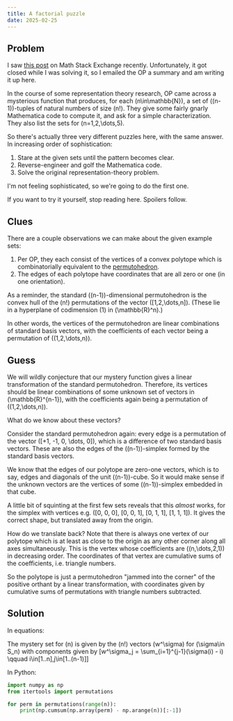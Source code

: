 ```yaml
---
title: A factorial puzzle
date: 2025-02-25
---
```


## Problem

I saw [this post](https://math.stackexchange.com/questions/5038292/a-factorial-puzzle) on Math Stack Exchange recently. Unfortunately, it got closed while I was solving it, so I emailed the OP a summary and am writing it up here.

In the course of some representation theory research, OP came across a mysterious function that produces, for each \(n\in\mathbb{N}\), a set of \((n-1)\)-tuples of natural numbers of size \(n!\). They give some fairly gnarly Mathematica code to compute it, and ask for a simple characterization. They also list the sets for \(n=1,2,\dots,5\).

So there's actually three very different puzzles here, with the same answer. In increasing order of sophistication:

1. Stare at the given sets until the pattern becomes clear.
2. Reverse-engineer and golf the Mathematica code.
3. Solve the original representation-theory problem.

I'm not feeling sophisticated, so we're going to do the first one.

If you want to try it yourself, stop reading here. Spoilers follow.

## Clues

There are a couple observations we can make about the given example sets:

1. Per OP, they each consist of the vertices of a convex polytope which is combinatorially equivalent to the [permutohedron](https://en.wikipedia.org/wiki/Permutohedron).
2. The edges of each polytope have coordinates that are all zero or one (in one orientation).

As a reminder, the standard \((n-1)\)-dimensional permutohedron is the convex hull of the \(n!\) permutations of the vector \([1,2,\dots,n]\). (These lie in a hyperplane of codimension \(1\) in \(\mathbb{R}^n\).)

In other words, the vertices of the permutohedron are linear combinations of standard basis vectors, with the coefficients of each vector being a permutation of \((1,2,\dots,n)\).

## Guess

We will wildly conjecture that our mystery function gives a linear transformation of the standard permutohedron. Therefore, its vertices should be linear combinations of some unknown set of vectors in \(\mathbb{R}^{n-1}\), with the coefficients again being a permutation of \((1,2,\dots,n)\).

What do we know about these vectors?

Consider the standard permutohedron again: every edge is a permutation of the vector \([+1, -1, 0, \dots, 0]\), which is a difference of two standard basis vectors. These are also the edges of the \((n-1)\)-simplex formed by the standard basis vectors.

We know that the edges of our polytope are zero-one vectors, which is to say, edges and diagonals of the unit \((n-1)\)-cube. So it would make sense if the unknown vectors are the vertices of some \((n-1)\)-simplex embedded in that cube.

A little bit of squinting at the first few sets reveals that this *almost* works, for the simplex with vertices e.g. \([0, 0, 0], [0, 0, 1], [0, 1, 1], [1, 1, 1]\). It gives the correct shape, but translated away from the origin.

How do we translate back? Note that there is always one vertex of our polytope which is at least as close to the origin as any other corner along all axes simultaneously. This is the vertex whose coefficients are \((n,\dots,2,1)\) in decreasing order. The coordinates of that vertex are cumulative sums of the coefficients, i.e. triangle numbers.

So the polytope is just a permutohedron "jammed into the corner" of the positive orthant by a linear transformation, with coordinates given by cumulative sums of permutations with triangle numbers subtracted.

## Solution

In equations:

The mystery set for \(n\) is given by the \(n!\) vectors \(w^\sigma\) for \(\sigma\in S_n\) with components given by
\[w^\sigma_j = \sum_{i=1}^{j-1}(\sigma(i) - i) \qquad i\in[1..n],j\in[1..(n-1)]\]

In Python:

```py
import numpy as np
from itertools import permutations

for perm in permutations(range(n)):
    print(np.cumsum(np.array(perm) - np.arange(n))[:-1])
```